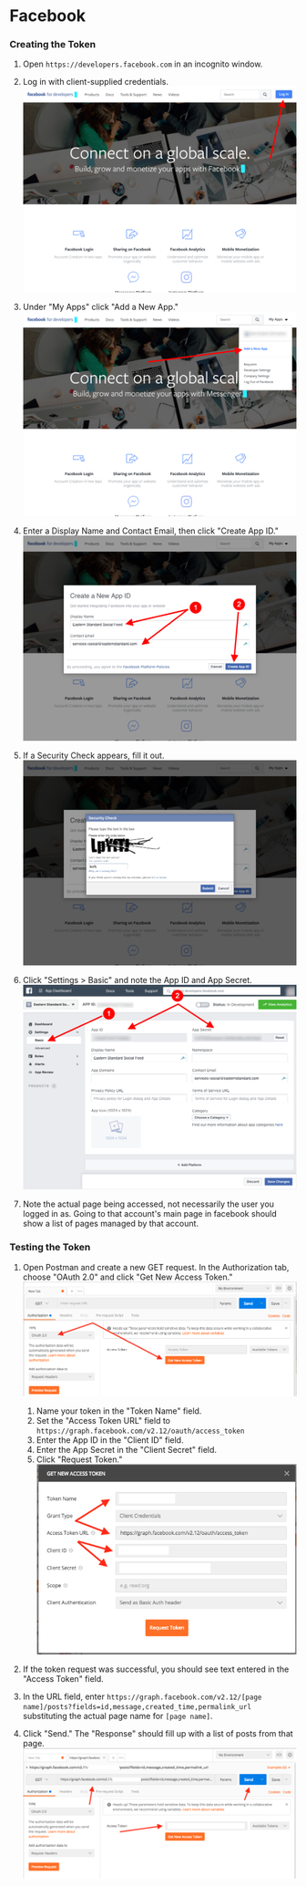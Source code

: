 # Facebook

### Creating the Token

1. Open `https://developers.facebook.com` in an incognito window.
2. Log in with client-supplied credentials.
   ![](.gitbook/assets/fb-01.png)

3. Under "My Apps" click "Add a New App."
   ![](.gitbook/assets/fb-02.png)

4. Enter a Display Name and Contact Email, then click "Create App ID."
   ![](.gitbook/assets/fb-03.png)

5. If a Security Check appears, fill it out.
   ![](.gitbook/assets/fb-04.png)

6. Click "Settings &gt; Basic" and note the App ID and App Secret.
   ![](.gitbook/assets/fb-05.png)

7. Note the actual page being accessed, not necessarily the user you logged in as. Going to that account's main page in facebook should show a list of pages managed by that account.

### Testing the Token

1. Open Postman and create a new GET request. In the Authorization tab, choose "OAuth 2.0" and click "Get New Access Token."
   ![](.gitbook/assets/fb-06.png)

   1. Name your token in the "Token Name" field.
   2. Set the "Access Token URL" field to `https://graph.facebook.com/v2.12/oauth/access_token`
   3. Enter the App ID in the "Client ID" field.
   4. Enter the App Secret in the "Client Secret" field.
   5. Click "Request Token."
      ![](.gitbook/assets/fb-07.png)

2. If the token request was successful, you should see text entered in the "Access Token" field.
3. In the URL field, enter `https://graph.facebook.com/v2.12/[page name]/posts?fields=id,message,created_time,permalink_url` substituting the actual page name for `[page name]`.
4. Click "Send." The "Response" should fill up with a list of posts from that page.
   ![](.gitbook/assets/fb-08.png)


